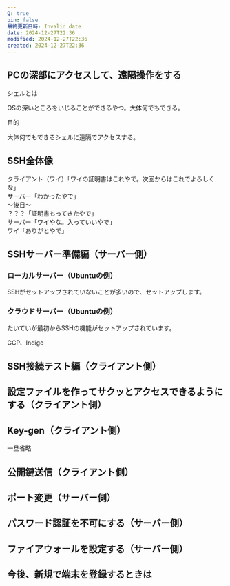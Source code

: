 ```yaml
---
Q: true
pin: false
最終更新日時: Invalid date
date: 2024-12-27T22:36
modified: 2024-12-27T22:36
created: 2024-12-27T22:36
---
```

  

## PCの深部にアクセスして、遠隔操作をする

  

シェルとは

OSの深いところをいじることができるやつ。大体何でもできる。

  

目的

大体何でもできるシェルに遠隔でアクセスする。

## SSH全体像

クライアント（ワイ）「ワイの証明書はこれやで。次回からはこれでよろしくな」  
サーバー「わかったやで」  
～後日～  
？？？「証明書もってきたやで」  
サーバー「ワイやな。入っていいやで」  
ワイ「ありがとやで」  

  

## SSHサーバー準備編（サーバー側）

### ローカルサーバー（Ubuntuの例）

SSHがセットアップされていないことが多いので、セットアップします。

### クラウドサーバー（Ubuntuの例）

たいていが最初からSSHの機能がセットアップされています。

GCP、Indigo

## SSH接続テスト編（クライアント側）

  

## 設定ファイルを作ってサクッとアクセスできるようにする（クライアント側）

## Key-gen（クライアント側）

一旦省略

## 公開鍵送信（クライアント側）

## ポート変更（サーバー側）

  

## パスワード認証を不可にする（サーバー側）

## ファイアウォールを設定する（サーバー側）

## 今後、新規で端末を登録するときは